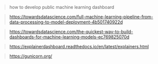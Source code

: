 > how to develop public machine learning dashboard 

> https://towardsdatascience.com/full-machine-learning-pipeline-from-data-processing-to-model-deployment-4b501740922d 

> https://towardsdatascience.com/the-quickest-way-to-build-dashboards-for-machine-learning-models-ec769825070d 

> https://explainerdashboard.readthedocs.io/en/latest/explainers.html 

> https://gunicorn.org/ 